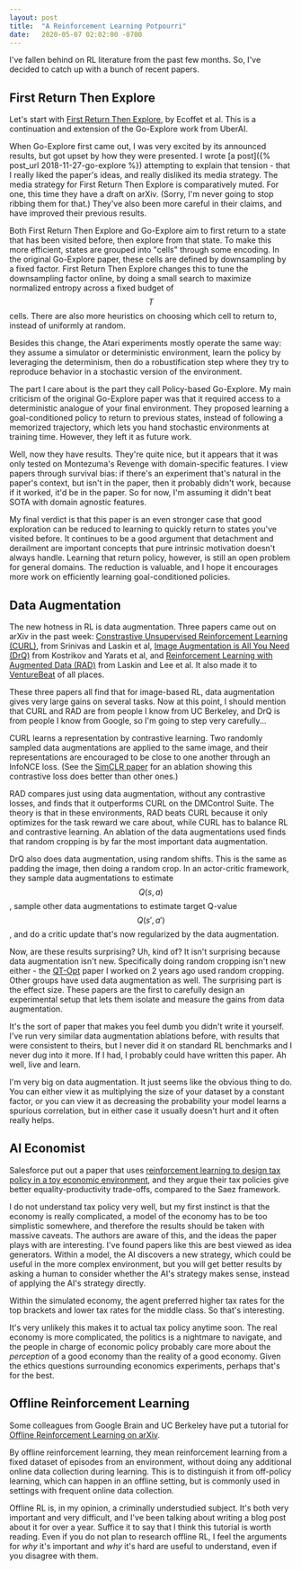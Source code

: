 ```yaml
---
layout: post
title:  "A Reinforcement Learning Potpourri"
date:   2020-05-07 02:02:00 -0700
---
```


I've fallen behind on RL literature from the past few months. So, I've
decided to catch up with a bunch of recent papers.

First Return Then Explore
-------------------------------------------------------

Let's start with [First Return Then Explore](https://arxiv.org/abs/2004.12919),
by Ecoffet et al. This is a continuation and extension of the Go-Explore work from UberAI.

When Go-Explore first came out, I was very excited by its announced results,
but got upset by how they were presented.
I wrote [a post]({% post_url 2018-11-27-go-explore %}) attempting to explain
that tension - that I really liked the paper's ideas, and really disliked
its media strategy. The media strategy for First Return Then Explore is comparatively
muted. For one, this time they have a draft on arXiv. (Sorry, I'm
never going to stop ribbing them for that.) They've also been more careful in
their claims, and have improved their previous results.

Both First Return Then Explore and Go-Explore
aim to first return to a state that has been visited before, then explore from
that state. To make this more efficient, states are grouped into "cells"
through some encoding. In the original Go-Explore paper, these cells are defined
by downsampling by a fixed factor. First Return Then Explore changes this to
tune the downsampling factor online, by doing a small search to maximize
normalized entropy across a fixed budget of $$T$$ cells. There are also
more heuristics on choosing which cell to return to, instead of uniformly at
random.

Besides this change, the Atari experiments mostly operate the same way:
they assume a simulator or deterministic environment, learn the policy by
leveraging the determinism, then do a robustification step where they try to
reproduce behavior in a stochastic version of the environment.

The part I care about is the part they call Policy-based Go-Explore. My main
criticism of the original Go-Explore paper was that it required access to a deterministic
analogue of your final environment. They proposed learning a goal-conditioned
policy to return to previous states, instead of following a memorized trajectory,
which lets you hand stochastic environments at training time. However, they
left it as future work.

Well, now they have results. They're quite nice, but it appears that it
was only tested on Montezuma's Revenge with domain-specific features. I
view papers through survival bias: if there's an experiment that's
natural in the paper's context, but isn't in the paper, then it probably didn't work,
because if it worked, it'd be in the paper.
So for now, I'm assuming it didn't beat SOTA with domain agnostic features.

My final verdict is that this paper is an even stronger case that good exploration
can be reduced to learning to quickly return to states you've visited before.
It continues to be a good argument that detachment and derailment are
important concepts that pure intrinsic motivation doesn't always handle.
Learning that return policy, however, is still an open problem for general
domains.
The reduction is valuable, and I hope it encourages more work on efficiently
learning goal-conditioned policies.


Data Augmentation
------------------------------------------------------------------

The new hotness in RL is data augmentation. Three papers came out on arXiv in the
past week: [Constrastive Unsupervised Reinforcement Learning (CURL)](https://arxiv.org/abs/2004.04136), from Srinivas and Laskin et al, [Image Augmentation is All You Need (DrQ)](https://arxiv.org/abs/2004.13649) from Kostrikov and Yarats et al, and
[Reinforcement Learning with Augmented Data (RAD)](https://arxiv.org/abs/2004.14990) from Laskin and Lee et al.
It also made it to [VentureBeat](https://venturebeat.com/2020/05/02/uc-berkeley-researchers-open-source-rad-to-improve-any-reinforcement-learning-algorithm/)
of all places.

These three papers all find that for image-based RL, data augmentation gives
very large gains on several tasks. Now at this point, I should mention that CURL
and RAD are from people I know from UC Berkeley, and DrQ is from people I know
from Google, so I'm going to step very carefully...

CURL learns a representation by contrastive learning. Two randomly sampled
data augmentations are applied to the same image, and their representations are
encouraged to be close to one another through an InfoNCE loss. (See the
[SimCLR paper](https://arxiv.org/abs/2002.05709) for an ablation showing this
contrastive loss does better than other ones.)

RAD compares just using data augmentation, without any contrastive losses, and
finds that it outperforms CURL on the DMControl Suite. The theory is that in
these environments, RAD beats CURL because it only optimizes for the task reward
we care about, while CURL has to balance RL and contrastive learning. An
ablation of the data augmentations used finds that random cropping is by far
the most important data augmentation.

DrQ also does data augmentation, using random shifts. This is the same
as padding the image, then doing a random crop. In an actor-critic framework,
they sample data augmentations to
estimate $$Q(s,a)$$, sample other data augmentations to estimate target Q-value $$Q(s', a')$$,
and do a critic update that's now regularized by the data augmentation.

Now, are these results surprising? Uh, kind of? It isn't surprising because
data augmentation isn't new.
Specifically doing random cropping isn't
new either - the [QT-Opt](https://ai.googleblog.com/2018/06/scalable-deep-reinforcement-learning.html) paper
I worked on 2 years ago used random cropping. Other groups have used
data augmentation as well. The surprising part is the effect size.
These papers are the first to carefully design
an experimental setup that lets them isolate and measure the gains from
data augmentation.

It's the sort of paper that makes you
feel dumb you didn't write it yourself. I've run very
similar data augmentation ablations before, with results that were
consistent to theirs, but I never did it on standard RL benchmarks and I never
dug into it more. If I had, I probably could have written this paper. Ah well,
live and learn.

I'm very big on data augmentation. It just seems like the obvious thing to do.
You can either view it as multiplying the size of your dataset by a constant factor,
or you can view it as decreasing the probability your model learns a spurious
correlation, but in either case it usually doesn't hurt and it often really
helps.


AI Economist
--------------------------------------------------------------------------

Salesforce put out a paper that uses [reinforcement learning to design
tax policy in a toy economic environment](https://www.salesforce.com/company/news-press/stories/2020/4/salesforce-ai-economist/),
and they argue their tax policies give better equality-productivity
trade-offs, compared to the Saez framework.

I do not understand tax policy very well, but my first instinct is that
the economy is really complicated, a model of the economy has to be
too simplistic somewhere, and therefore the results should be taken with massive
caveats. The authors are aware of this,
and the ideas the paper plays with are interesting.
I've found papers like this are best viewed as idea generators. Within a model,
the AI discovers a new strategy, which could be useful in the more complex
environment, but you will get better results by asking a human to consider
whether the AI's strategy makes sense, instead of applying the AI's
strategy directly.

Within the simulated economy, the agent preferred higher tax rates for the
top brackets and lower tax rates for the middle class. So that's interesting.

It's very unlikely this makes it to actual tax policy
anytime soon. The real economy is more complicated, the politics is a nightmare
to navigate, and the people in charge of economic
policy probably care more about the *perception* of a good economy than the reality
of a good economy.
Given the ethics questions surrounding economics experiments, perhaps that's
for the best.


Offline Reinforcement Learning
----------------------------------------------------------------------------

Some colleagues from Google Brain and UC Berkeley have put
a tutorial for [Offline Reinforcement Learning on arXiv](https://arxiv.org/abs/2005.01643).

By offline reinforcement learning, they mean reinforcement learning from a fixed
dataset of episodes from an environment, without doing any additional
online data collection during learning. This is to distinguish it from
off-policy learning, which can happen in an offline setting, but is commonly
used in settings with frequent online data collection.

Offline RL is, in my opinion, a criminally understudied subject. It's both
very important and very difficult, and I've been talking about writing a blog
post about it for over a year. Suffice it to say that I think this tutorial
is worth reading. Even if you do not plan to research offline RL, I feel the
arguments for *why* it's important and *why* it's hard are useful to
understand, even if you disagree with them.
